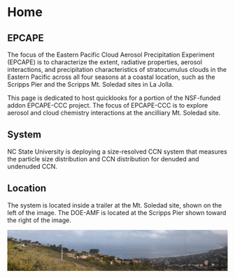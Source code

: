 # Home

## EPCAPE

The focus of the Eastern Pacific Cloud Aerosol Precipitation Experiment (EPCAPE) is to characterize the extent, radiative properties, aerosol interactions, and precipitation characteristics of stratocumulus clouds in the Eastern Pacific across all four seasons at a coastal location, such as the Scripps Pier and the Scripps Mt. Soledad sites in La Jolla. 

This page is dedicated to host quicklooks for a portion of the NSF-funded addon EPCAPE-CCC project. The focus of EPCAPE-CCC is to explore aerosol and cloud chemistry interactions at the ancilliary Mt. Soledad site.

## System

NC State University is deploying a size-resolved CCN system that measures the particle size distribution and CCN distribution for denuded and undenuded CCN. 

## Location

The system is located inside a trailer at the Mt. Soledad site, shown on the left of the image. The DOE-AMF is located at the Scripps Pier shown toward the right of the image. 

![](assets/site.jpeg)


